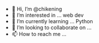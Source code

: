 - 👋 Hi, I’m @chikening
- 👀 I’m interested in ... web dev
- 🌱 I’m currently learning ... Python
- 💞️ I’m looking to collaborate on ...
- 📫 How to reach me ...

<!---
chikening/chikening is a ✨ special ✨ repository because its `README.md` (this file) appears on your GitHub profile.
You can click the Preview link to take a look at your changes.
--->
